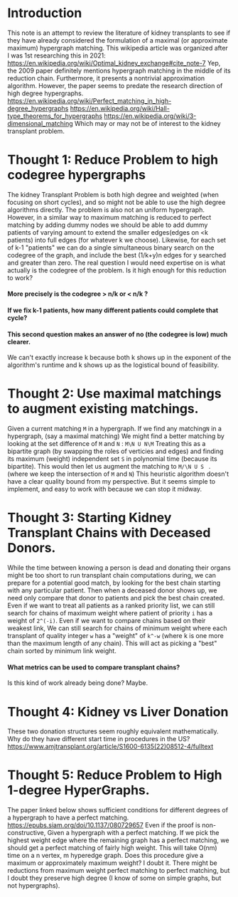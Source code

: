# Introduction
This note is an attempt to review the literature of kidney transplants to see 
if they have already considered the formulation of a maximal (or approximate maximum) hypergraph matching.
This wikipedia article was organized after I was 1st researching this in 2021:
https://en.wikipedia.org/wiki/Optimal_kidney_exchange#cite_note-7
Yep, the 2009 paper definitely mentions hypergraph matching in the middle of its reduction chain.
Furthermore, it presents a nontrivial approximation algorithm.
However, the paper seems to predate the research direction of high degree hypergraphs.
https://en.wikipedia.org/wiki/Perfect_matching_in_high-degree_hypergraphs
https://en.wikipedia.org/wiki/Hall-type_theorems_for_hypergraphs
https://en.wikipedia.org/wiki/3-dimensional_matching
Which may or may not be of interest to the kidney transplant problem.

# Thought 1: Reduce Problem to high codegree hypergraphs
The kidney Transplant Problem is both high degree and weighted (when focusing on short cycles),
and so might not be able to use the high degree algorithms directly. 
The problem is also not an uniform hypergraph.
However, in a similar way to maximum matching is reduced to perfect matching by adding dummy nodes we
should be able to add dummy patients of varying amount to extend the smaller edges(edges on <k patients)
into full edges (for whatever k we choose).
Likewise, for each set of k-1 "patients" we can do a single simultaneous binary search on
the codegree of the graph, and include the best (1/k+y)n edges for y searched and greater than zero.
The real question I would need expertise on is what actually is the codegree of the problem.
Is it high enough for this reduction to work?
#### More precisely is the codegree > n/k or < n/k ?
#### If we fix k-1 patients, how many different patients could complete that cycle?
#### This second question makes an answer of no (the codegree is low) much clearer.
We can't exactly increase k because both k shows up in the exponent of the algorithm's runtime
and k shows up as the logistical bound of feasibility.

# Thought 2: Use maximal matchings to augment existing matchings.
Given a current matching ```M``` in a hypergraph.
If we find any matching```N``` in a hypergraph, (say a maximal matching)
We might find a better matching by looking at the set difference of ```M``` and ```N``` :
 ```M\N U N\M``` Treating this as a bipartite graph (by swapping the roles of verticies and edges)
and finding its maximum (weight) independent set ```S``` in polynomial time (because its bipartite).
This would then let us augment the matching to ```M/\N U S ``` . (where we keep the intersection of ```M``` and ```N```)
This heuristic algorithm doesn't have a clear quality bound from my perspective.
But it seems simple to implement, and easy to work with because we can stop it midway.

# Thought 3: Starting Kidney Transplant Chains with Deceased Donors.
While the time between knowing a person is dead and donating their organs might be too short to run transplant chain computations during,
we can prepare for a potential good match, by looking for the best chain starting with any particular patient.
Then when a deceased donor shows up, we need only compare that donor to patients and pick the best chain created.
Even if we want to treat all patients as a ranked priority list,
we can still search for chains of maximum weight where patient of priority ```i``` has a weight of ```2^(-i)```.
Even if we want to compare chains based on their weakest link,
We can still search for chains of minimum weight where each transplant of quality integer ```w``` has a "weight" of ```k^-w``` (where k is one more than the maximum length of any chain). 
This will act as picking a "best" chain sorted by minimum link weight.
#### What metrics can be used to compare transplant chains?
Is this kind of work already being done? Maybe.

# Thought 4: Kidney vs Liver Donation
These two donation structures seem roughly equivalent mathematically.
Why do they have different start time in procedures in the US?
https://www.amjtransplant.org/article/S1600-6135(22)08512-4/fulltext

# Thought 5: Reduce Problem to High 1-degree HyperGraphs.
The paper linked below shows sufficient conditions for 
different degrees of a hypergraph to have a perfect matching.
https://epubs.siam.org/doi/10.1137/080729657
Even if the proof is non-constructive,
Given a hypergraph with a perfect matching.
If we pick the highest weight edge where the remaining graph has a perfect matching,
we should get a perfect matching of fairly high weight.
This will take O(nm) time on a n vertex, m hyperedge graph.
Does this procedure give a maximum or approximately maximum weight? I doubt it.
There might be reductions from maximum weight perfect matching to perfect matching,
but I doubt they preserve high degree (I know of some on simple graphs, but not hypergraphs).
